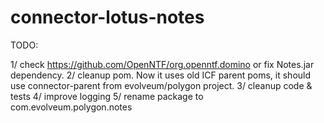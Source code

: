 connector-lotus-notes
=====================

TODO:

1/ check https://github.com/OpenNTF/org.openntf.domino or fix Notes.jar dependency.
2/ cleanup pom. Now it uses old ICF parent poms, it should use connector-parent from evolveum/polygon project.
3/ cleanup code & tests
4/ improve logging
5/ rename package to com.evolveum.polygon.notes